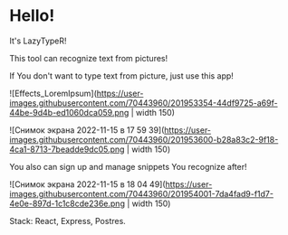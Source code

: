 # Hello! 

It's LazyTypeR! 

This tool can recognize text from pictures!

If You don't want to type text from picture, just use this app!

![Effects_LoremIpsum](https://user-images.githubusercontent.com/70443960/201953354-44df9725-a69f-44be-9d4b-ed1060dca059.png | width 150)

![Снимок экрана 2022-11-15 в 17 59 39](https://user-images.githubusercontent.com/70443960/201953600-b28a83c2-9f18-4ca1-8713-7beadde9dc05.png | width 150)

You also can sign up and manage snippets You recognize after!

![Снимок экрана 2022-11-15 в 18 04 49](https://user-images.githubusercontent.com/70443960/201954001-7da4fad9-f1d7-4e0e-897d-1c1c8cde236e.png | width 150)

Stack: React, Express, Postres.
